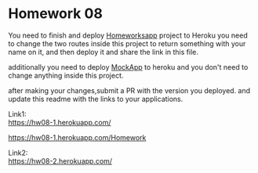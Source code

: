 # Homework 08

You need to finish and deploy [Homeworksapp](./Homeworksapp/) project to Heroku
you need to change the two routes inside this project to return something with your name on it, and then deploy it and share the link in this file.

additionally you need to deploy [MockApp](./Mockapp/) to heroku and you don't need to change anything inside this project.

after making your changes,submit a PR with the version you deployed.
and update this readme with the links to your applications.

Link1:  
https://hw08-1.herokuapp.com/

https://hw08-1.herokuapp.com/Homework

Link2:  
https://hw08-2.herokuapp.com/
